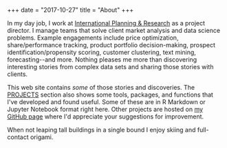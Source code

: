 +++
date = "2017-10-27"
title = "About"
+++

In my day job, I work at [International Planning & Research](https://iprcorp.com/) as a project director. I manage teams that solve client market analysis and data science problems. Example engagements include price optimization, share/performance tracking, product portfolio decision-making, prospect identification/propensity scoring, customer clustering, text mining, forecasting--and more. Nothing pleases me more than discovering interesting stories from complex data sets and sharing those stories with clients.

This web site contains _some_ of those stories and discoveries. The [PROJECTS](/projects) section also shows some tools, packages, and functions that I've developed and found useful. Some of these are in R Markdown or Jupyter Notebook format right here.  Other projects are hosted on [my GitHub page](https://github.com/JohnsonBrent) where I'd appreciate your suggestions for improvement. 

When not leaping tall buildings in a single bound I enjoy skiing and full-contact origami.

